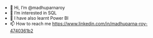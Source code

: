 - 👋 Hi, I’m @madhuparnaroy
- 👀 I’m interested in SQL
- 🌱 I have also learnt Power BI
- 📫 How to reach me https://www.linkedin.com/in/madhuparna-roy-4740361b2


<!---
madhuparnaroy/madhuparnaroy is a ✨ special ✨ repository because its `README.md` (this file) appears on your GitHub profile.
You can click the Preview link to take a look at your changes.
--->
